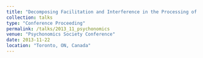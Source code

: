 ```yaml
---
title: "Decomposing Facilitation and Interference in the Processing of Integral Dimensioned Stimuli"
collection: talks
type: "Conference Proceeding"
permalink: /talks/2013_11_psychonomics
venue: "Psychonomics Society Conference"
date: 2013-11-22
location: "Toronto, ON, Canada"
---
```

